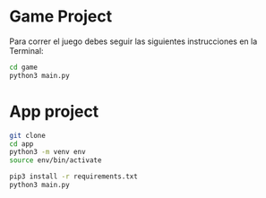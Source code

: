 # Game Project

Para correr el juego debes seguir las siguientes instrucciones en la Terminal:

```sh
cd game
python3 main.py

````

# App project

```sh
git clone
cd app
python3 -m venv env
source env/bin/activate

pip3 install -r requirements.txt
python3 main.py

```